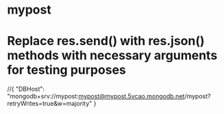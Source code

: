 # mypost

# Replace res.send() with res.json() methods with necessary arguments for testing purposes
//{
    "DBHost": "mongodb+srv://mypost:mypost@mypost.5vcao.mongodb.net/mypost?retryWrites=true&w=majority"
}
